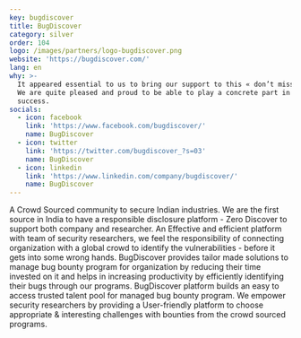 ```yaml
---
key: bugdiscover
title: BugDiscover
category: silver
order: 104
logo: /images/partners/logo-bugdiscover.png
website: 'https://bugdiscover.com/'
lang: en
why: >-
  It appeared essential to us to bring our support to this « don’t miss » event.
  We are quite pleased and proud to be able to play a concrete part in its
  success.  
socials:
  - icon: facebook
    link: 'https://www.facebook.com/bugdiscover/'
    name: BugDiscover
  - icon: twitter
    link: 'https://twitter.com/bugdiscover_?s=03'
    name: BugDiscover
  - icon: linkedin
    link: 'https://www.linkedin.com/company/bugdiscover/'
    name: BugDiscover
---
```

A Crowd Sourced community to secure Indian industries. We are the first source in India to have a responsible disclosure platform - Zero Discover to support both company and researcher. An Effective and efficient platform with team of security researchers, we feel the responsibility of connecting organization with a global crowd to identify the vulnerabilities - before it gets into some wrong hands. BugDiscover provides tailor made solutions to manage bug bounty program for organization by reducing their time invested on it and helps in increasing productivity by efficiently identifying their bugs through our programs. BugDiscover platform builds an easy to access trusted talent pool for managed bug bounty program. We empower security researchers by providing a User-friendly platform to choose appropriate & interesting challenges with bounties from the crowd sourced programs.
